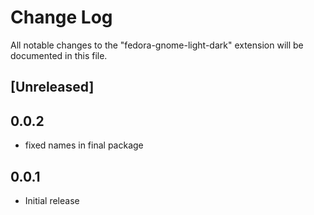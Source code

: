 # Change Log

All notable changes to the "fedora-gnome-light-dark" extension will be documented in this file.


## [Unreleased]

## 0.0.2
- fixed names in final package

## 0.0.1
- Initial release
